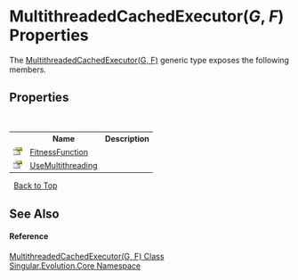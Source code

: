 # MultithreadedCachedExecutor(*G*, *F*) Properties
 

The <a href="924e633d-b30d-1ea7-e770-96ba720c56c1">MultithreadedCachedExecutor(G, F)</a> generic type exposes the following members.


## Properties
&nbsp;<table><tr><th></th><th>Name</th><th>Description</th></tr><tr><td>![Public property](media/pubproperty.gif "Public property")</td><td><a href="17dac2ba-3602-c5e7-a0a9-abb4e6e9f65b">FitnessFunction</a></td><td /></tr><tr><td>![Public property](media/pubproperty.gif "Public property")</td><td><a href="e1d3288c-491f-198e-ef4e-036076a182e6">UseMultithreading</a></td><td /></tr></table>&nbsp;
<a href="#multithreadedcachedexecutor(*g*,-*f*)-properties">Back to Top</a>

## See Also


#### Reference
<a href="924e633d-b30d-1ea7-e770-96ba720c56c1">MultithreadedCachedExecutor(G, F) Class</a><br /><a href="7a43d210-bf66-e44d-0f97-e9e0fe26b1b8">Singular.Evolution.Core Namespace</a><br />